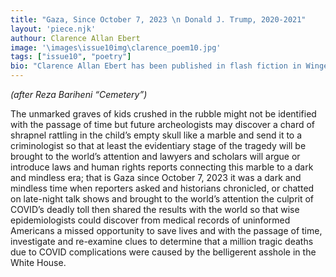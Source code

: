 ```yaml
---
title: "Gaza, Since October 7, 2023 \n Donald J. Trump, 2020-2021"
layout: 'piece.njk'
authour: Clarence Allan Ebert
image: '\images\issue10img\clarence_poem10.jpg'
tags: ["issue10", "poetry"]
bio: "Clarence Allan Ebert has been published in flash fiction in Winged Penny Review, The Bluebird Word, Ariel Chart, Bourgeon, Samfiftyfour (Issues XIII, IX), Down in the Dirt, and selected in Poetry.com as runner-up in March, June 2023, and May 2024 contests, and Sonora Review forthcoming (06/25).  He was nominated for a 2023 Pushcart Prize by Mid-Atlantic Review for his poem, <i>A Pretty Room For My Books.</i>"
---
```

*(after Reza Bariheni “Cemetery”)*
 
 
The unmarked graves of kids crushed in the rubble
might not be identified with the passage of time
but future archeologists may
discover a chard of shrapnel
rattling in the child’s empty skull
like a marble
and send it to a criminologist
so that at least
the evidentiary stage of the tragedy
will be brought to the world’s attention
and lawyers and scholars will argue
or introduce laws and human rights reports
connecting this marble to a dark and mindless era;
that is Gaza since October 7, 2023
it was a dark and mindless time
when reporters asked and historians chronicled,
or chatted on late-night talk shows
and brought to the world’s attention
the culprit of COVID’s deadly toll
then shared the results with the world
so that wise epidemiologists could discover
from medical records of uninformed Americans
a missed opportunity to save lives
and with the passage of time, investigate and re-examine
clues to determine that a million tragic deaths
due to COVID complications
were caused by the belligerent asshole in the White House.
